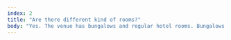```yaml
---
index: 2
title: "Are there different kind of rooms?"
body: "Yes. The venue has bungalows and regular hotel rooms. Bungalows have 3 bedrooms, are more spacious, and have a shared kitchen and living room, while the Hotel Rooms have a private bathrooms. With your ticket you always get a private bedroom and you buy a ticket you can specify a preferred room type. While we try to accommodate everyone towards their preference, we can't guarantee you the room-type of your choice."
---
```

